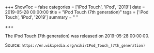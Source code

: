 +++
ShowToc = false
categories = ['iPod Touch', 'iPod', '2019']
date = 2019-05-28 00:00:00
title = "iPod Touch (7th generation)"
tags = ['iPod Touch', 'iPod', '2019']
summary = " "

+++

The iPod Touch (7th generation) was released on 2019-05-28 00:00:00.

Source: `https://en.wikipedia.org/wiki/IPod_Touch_(7th_generation)`


